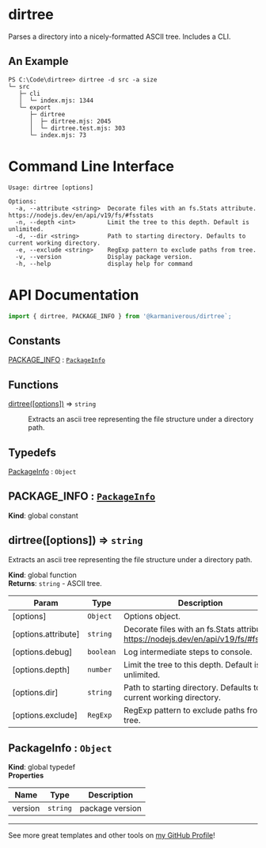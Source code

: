 # dirtree

Parses a directory into a nicely-formatted ASCII tree. Includes a CLI.

## An Example

```text
PS C:\Code\dirtree> dirtree -d src -a size
└─ src
   ├─ cli
   │  └─ index.mjs: 1344
   └─ export
      ├─ dirtree
      │  ├─ dirtree.mjs: 2045
      │  └─ dirtree.test.mjs: 303
      └─ index.mjs: 73
```

# Command Line Interface

```text
Usage: dirtree [options]

Options:
  -a, --attribute <string>  Decorate files with an fs.Stats attribute. https://nodejs.dev/en/api/v19/fs/#fsstats
  -n, --depth <int>         Limit the tree to this depth. Default is unlimited.
  -d, --dir <string>        Path to starting directory. Defaults to current working directory.
  -e, --exclude <string>    RegExp pattern to exclude paths from tree.
  -v, --version             Display package version.
  -h, --help                display help for command
```

# API Documentation

```js
import { dirtree, PACKAGE_INFO } from '@karmaniverous/dirtree`;
```

## Constants

<dl>
<dt><a href="#PACKAGE_INFO">PACKAGE_INFO</a> : <code><a href="#PackageInfo">PackageInfo</a></code></dt>
<dd></dd>
</dl>

## Functions

<dl>
<dt><a href="#dirtree">dirtree([options])</a> ⇒ <code>string</code></dt>
<dd><p>Extracts an ascii tree representing the file structure under a directory path.</p>
</dd>
</dl>

## Typedefs

<dl>
<dt><a href="#PackageInfo">PackageInfo</a> : <code>Object</code></dt>
<dd></dd>
</dl>

<a name="PACKAGE_INFO"></a>

## PACKAGE\_INFO : [<code>PackageInfo</code>](#PackageInfo)
**Kind**: global constant  
<a name="dirtree"></a>

## dirtree([options]) ⇒ <code>string</code>
Extracts an ascii tree representing the file structure under a directory path.

**Kind**: global function  
**Returns**: <code>string</code> - ASCII tree.  

| Param | Type | Description |
| --- | --- | --- |
| [options] | <code>Object</code> | Options object. |
| [options.attribute] | <code>string</code> | Decorate files with an fs.Stats attribute. https://nodejs.dev/en/api/v19/fs/#fsstats |
| [options.debug] | <code>boolean</code> | Log intermediate steps to console. |
| [options.depth] | <code>number</code> | Limit the tree to this depth. Default is unlimited. |
| [options.dir] | <code>string</code> | Path to starting directory. Defaults to current working directory. |
| [options.exclude] | <code>RegExp</code> | RegExp pattern to exclude paths from tree. |

<a name="PackageInfo"></a>

## PackageInfo : <code>Object</code>
**Kind**: global typedef  
**Properties**

| Name | Type | Description |
| --- | --- | --- |
| version | <code>string</code> | package version |


---

See more great templates and other tools on
[my GitHub Profile](https://github.com/karmaniverous)!
